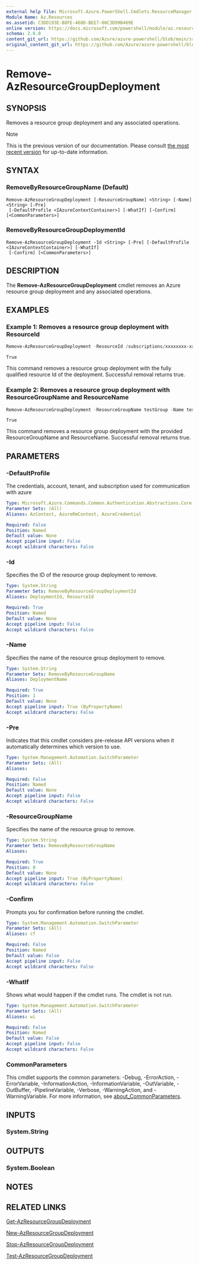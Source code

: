 ```yaml
---
external help file: Microsoft.Azure.PowerShell.Cmdlets.ResourceManager.dll-Help.xml
Module Name: Az.Resources
ms.assetid: C3DD193E-B8FE-468D-BEE7-00C3D99B469E
online version: https://docs.microsoft.com/powershell/module/az.resources/remove-azresourcegroupdeployment
schema: 2.0.0
content_git_url: https://github.com/Azure/azure-powershell/blob/main/src/Resources/Resources/help/Remove-AzResourceGroupDeployment.md
original_content_git_url: https://github.com/Azure/azure-powershell/blob/main/src/Resources/Resources/help/Remove-AzResourceGroupDeployment.md
---
```


# Remove-AzResourceGroupDeployment

## SYNOPSIS
Removes a resource group deployment and any associated operations.

> [!NOTE]
>This is the previous version of our documentation. Please consult [the most recent version](/powershell/module/az.resources/remove-azresourcegroupdeployment) for up-to-date information.

## SYNTAX

### RemoveByResourceGroupName (Default)
```
Remove-AzResourceGroupDeployment [-ResourceGroupName] <String> [-Name] <String> [-Pre]
 [-DefaultProfile <IAzureContextContainer>] [-WhatIf] [-Confirm] [<CommonParameters>]
```

### RemoveByResourceGroupDeploymentId
```
Remove-AzResourceGroupDeployment -Id <String> [-Pre] [-DefaultProfile <IAzureContextContainer>] [-WhatIf]
 [-Confirm] [<CommonParameters>]
```

## DESCRIPTION

The **Remove-AzResourceGroupDeployment** cmdlet removes an Azure resource group deployment and any associated operations.

## EXAMPLES

### Example 1: Removes a resource group deployment with ResourceId

```powershell
Remove-AzResourceGroupDeployment -ResourceId /subscriptions/xxxxxxxx-xxxx-xxxx-xxxx-xxxxxxxxxxxx/resourceGroups/testGroup/providers/Microsoft.Resources/deployments/testDeployment1
```

```output
True
```

This command removes a resource group deployment with the fully qualified resource Id of the deployment.
Successful removal returns true.

### Example 2: Removes a resource group deployment with ResourceGroupName and ResourceName

```powershell
Remove-AzResourceGroupDeployment -ResourceGroupName testGroup -Name testDeployment1
```

```output
True
```

This command removes a resource group deployment with the provided ResourceGroupName and ResourceName.
Successful removal returns true.

## PARAMETERS

### -DefaultProfile
The credentials, account, tenant, and subscription used for communication with azure

```yaml
Type: Microsoft.Azure.Commands.Common.Authentication.Abstractions.Core.IAzureContextContainer
Parameter Sets: (All)
Aliases: AzContext, AzureRmContext, AzureCredential

Required: False
Position: Named
Default value: None
Accept pipeline input: False
Accept wildcard characters: False
```

### -Id
Specifies the ID of the resource group deployment to remove.

```yaml
Type: System.String
Parameter Sets: RemoveByResourceGroupDeploymentId
Aliases: DeploymentId, ResourceId

Required: True
Position: Named
Default value: None
Accept pipeline input: False
Accept wildcard characters: False
```

### -Name
Specifies the name of the resource group deployment to remove.

```yaml
Type: System.String
Parameter Sets: RemoveByResourceGroupName
Aliases: DeploymentName

Required: True
Position: 1
Default value: None
Accept pipeline input: True (ByPropertyName)
Accept wildcard characters: False
```

### -Pre
Indicates that this cmdlet considers pre-release API versions when it automatically determines which version to use.

```yaml
Type: System.Management.Automation.SwitchParameter
Parameter Sets: (All)
Aliases:

Required: False
Position: Named
Default value: None
Accept pipeline input: False
Accept wildcard characters: False
```

### -ResourceGroupName
Specifies the name of the resource group to remove.

```yaml
Type: System.String
Parameter Sets: RemoveByResourceGroupName
Aliases:

Required: True
Position: 0
Default value: None
Accept pipeline input: True (ByPropertyName)
Accept wildcard characters: False
```

### -Confirm
Prompts you for confirmation before running the cmdlet.

```yaml
Type: System.Management.Automation.SwitchParameter
Parameter Sets: (All)
Aliases: cf

Required: False
Position: Named
Default value: False
Accept pipeline input: False
Accept wildcard characters: False
```

### -WhatIf
Shows what would happen if the cmdlet runs.
The cmdlet is not run.

```yaml
Type: System.Management.Automation.SwitchParameter
Parameter Sets: (All)
Aliases: wi

Required: False
Position: Named
Default value: False
Accept pipeline input: False
Accept wildcard characters: False
```

### CommonParameters
This cmdlet supports the common parameters: -Debug, -ErrorAction, -ErrorVariable, -InformationAction, -InformationVariable, -OutVariable, -OutBuffer, -PipelineVariable, -Verbose, -WarningAction, and -WarningVariable. For more information, see [about_CommonParameters](http://go.microsoft.com/fwlink/?LinkID=113216).

## INPUTS

### System.String

## OUTPUTS

### System.Boolean

## NOTES

## RELATED LINKS

[Get-AzResourceGroupDeployment](./Get-AzResourceGroupDeployment.md)

[New-AzResourceGroupDeployment](./New-AzResourceGroupDeployment.md)

[Stop-AzResourceGroupDeployment](./Stop-AzResourceGroupDeployment.md)

[Test-AzResourceGroupDeployment](./Test-AzResourceGroupDeployment.md)


